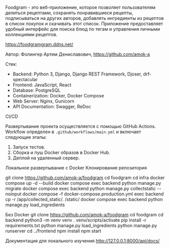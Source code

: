 Foodgram - это веб-приложение, которое позволяет пользователям делиться рецептами, сохранять понравившиеся рецепты, подписываться на других авторов, добавлять ингредиенты из рецептов в список покупок и скачивать этот список. Приложение предоставляет удобный интерфейс для поиска блюд по тегам и управления личными коллекциями рецептов.

https://foodgramgram.ddns.net/

Автор: Фолингер Артем Дениславович, https://github.com/amok-a

Стек:
*   Backend: Python 3, Django, Django REST Framework, Djoser, drf-spectacular
*   Frontend: JavaScript, React
*   Database: PostgreSQL
*   Containerization: Docker, Docker Compose
*   Web Server: Nginx, Gunicorn
*   API Documentation: Swagger, ReDoc

CI/CD

Развертывание проекта осуществляется с помощью GitHub Actions. Workflow определен в `.github/workflows/main.yml` и включает следующие этапы:
1.  Запуск тестов.
2.  Сборка и пуш Docker образов в Docker Hub.
3.  Деплой на удаленный сервер.


Локальное развертывание с Docker
Клонирование репозитория

git clone https://github.com/amok-a/foodgram
cd foodgram
cd infra
docker compose up -d --build
docker compose exec backend python manage.py migrate
docker compose exec backend python manage.py collectstatic --noinput
docker compose -f docker-compose.production.yml exec backend cp -r /app/collected_static/. /static/
docker compose exec backend python manage.py load_ingredients

Без Docker
git clone https://github.com/amok-a/foodgram
cd foodgram
cd backend
python3 -m venv venv
. venv/scripts/activate
pip install -r requirements.txt
python manage.py load_ingredients
python manage.py runserver
cd ../frontend
npm install
npm start

Документация для локального изучения
http://127.0.0.1:8000/api/docs/